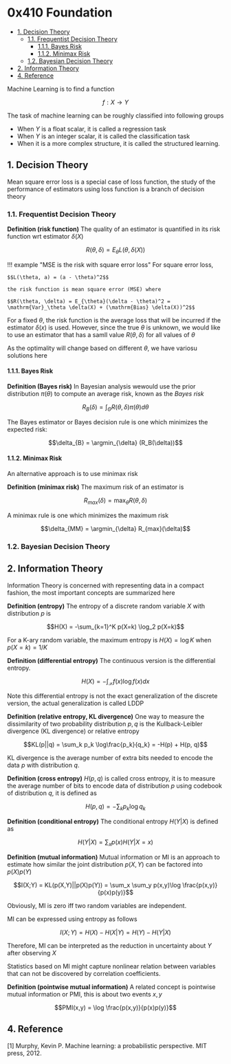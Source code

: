 # 0x410 Foundation

- [1. Decision Theory](#1-decision-theory)
    - [1.1. Frequentist Decision Theory](#11-frequentist-decision-theory)
        - [1.1.1. Bayes Risk](#111-bayes-risk)
        - [1.1.2. Minimax Risk](#112-minimax-risk)
    - [1.2. Bayesian Decision Theory](#12-bayesian-decision-theory)
- [2. Information Theory](#2-information-theory)
- [4. Reference](#4-reference)


Machine Learning is to find a function

$$f: X \to Y$$

The task of machine learning can be roughly classified into following groups
- When $Y$ is a float scalar, it is called a regression task
- When $Y$ is an integer scalar, it is called the classification task
- When it is a more complex structure, it is called the structured learning.

## 1. Decision Theory

Mean square error loss is a special case of loss function, the study of the performance of estimators using loss function is a branch of decision theory

### 1.1. Frequentist Decision Theory

**Definition (risk function)** The quality of an estimator is quantified in its risk function wrt estimator $\delta(X)$

$$R(\theta, \delta) = E_{\theta} L(\theta, \delta(X))$$

!!! example "MSE is the risk with square error loss"
    For square error loss, 

    $$L(\theta, a) = (a - \theta)^2$$
    
    the risk function is mean square error (MSE) where 

    $$R(\theta, \delta) = E_{\theta}(\delta - \theta)^2 = \mathrm{Var}_\theta \delta(X) + (\mathrm{Bias} \delta(X))^2$$

For a fixed $\theta$, the risk function is the average loss that will be incurred if the estimator $\delta(x)$ is used. However, since the true $\theta$ is unknown, we would like to use an estimator that has a samll value $R(\theta, \delta)$ for all values of $\theta$

As the optimality will change based on different $\theta$, we have variosu solutions here

#### 1.1.1. Bayes Risk
**Definition (Bayes risk)** In Bayesian analysis wewould use the prior distribution $\pi(\theta)$ to compute an average risk, known as the *Bayes risk*

$$R_{B} (\delta) = \int_{\Theta} R(\theta, \delta) \pi(\theta) d\theta$$

The Bayes estimator or Bayes decision rule is one which minimizes the expected risk:

$$\delta_{B} = \argmin_{\delta} (R_B(\delta))$$

#### 1.1.2. Minimax Risk
An alternative approach is to use minimax risk

**Definition (minimax risk)** The maximum risk of an estimator is

$$R_{max}(\delta) = \max_{\theta} R(\theta, \delta)$$

A minimax rule is one which minimizes the maximum risk

$$\delta_{MM} = \argmin_{\delta} R_{max}(\delta)$$

### 1.2. Bayesian Decision Theory


## 2. Information Theory
Information Theory is concerned with representing data in a compact fashion, the most important concepts are summarized here

**Definition (entropy)** The entropy of a discrete random variable $X$ with distribution $p$ is

$$H(X) = -\sum_{k=1}^K p(X=k) \log_2 p(X=k)$$

For a K-ary random variable, the maximum entropy is $H(X) = \log K$ when $p(X=k) = 1/K$


**Definition (differential entropy)** The continuous version is the differential entropy.

$$H(X) = - \int_{\mathcal{X}} f(x)\log f(x) dx$$

Note this differential entropy is not the exact generalization of the discrete version, the actual generalization is called LDDP

**Definition (relative entropy, KL divergence)** One way to measure the dissimilarity of two probability distribution $p, q$ is the Kullback-Leibler divergence (KL divergence) or relative entropy

$$KL(p||q) = \sum_k p_k \log\frac{p_k}{q_k} = -H(p) + H(p, q)$$

KL divergence is the average number of extra bits needed to encode the data $p$ with distribution $q$.

**Definition (cross entropy)** $H(p,q)$ is called cross entropy, it is to measure the average number of bits to encode data of distribution $p$ using codebook of distribution $q$, it is defined as

$$H(p, q) = -\sum_k p_k \log q_k$$


**Definition (conditional entropy)** The conditional entropy $H(Y|X)$ is defined as

$$H(Y|X) = \sum_x p(x) H(Y|X=x)$$

**Definition (mutual information)** Mutual information or MI is an approach to estimate how similar the joint distribution $p(X,Y)$ can be factored into $p(X)p(Y)$

$$I(X;Y) = KL(p(X,Y)||p(X)p(Y)) = \sum_x \sum_y p(x,y)\log \frac{p(x,y)}{p(x)p(y)}$$

Obviously, MI is zero iff two random variables are independent.

MI can be expressed using entropy as follows

$$I(X;Y) = H(X) - H(X|Y) = H(Y) - H(Y|X)$$

Therefore, MI can be interpreted as the reduction in uncertainty about $Y$ after observing $X$

Statistics based on MI might capture nonlinear relation between variables that can not be discovered by correlation coefficients.

**Definition (pointwise mutual information)** A related concept is pointwise mutual information or PMI, this is about two events $x,y$

$$PMI(x,y) = \log \frac{p(x,y)}{p(x)p(y)}$$


## 4. Reference
[1] Murphy, Kevin P. Machine learning: a probabilistic perspective. MIT press, 2012.